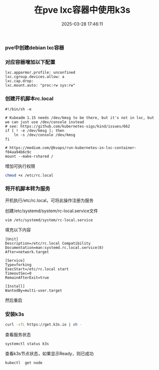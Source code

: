 ﻿---
title: 在pve lxc容器中使用k3s
date: 2025-03-28 17:46:11
tags: [k3s,k8s,pve,lxc,虚拟机,docker]
---
### pve中创建debian lxc容器

### 对应容器增加以下配置
~~~
lxc.apparmor.profile: unconfined
lxc.cgroup.devices.allow: a
lxc.cap.drop:
lxc.mount.auto: "proc:rw sys:rw"
~~~

### 创建开机脚本rc.local
~~~
#!/bin/sh -e

# Kubeadm 1.15 needs /dev/kmsg to be there, but it's not in lxc, but we can just use /dev/console instead
# see: https://github.com/kubernetes-sigs/kind/issues/662
if [ ! -e /dev/kmsg ]; then
    ln -s /dev/console /dev/kmsg
fi
	
# https://medium.com/@kvaps/run-kubernetes-in-lxc-container-f04aa94b6c9c
mount --make-rshared /
~~~
增加可执行权限
~~~bash
chmod +x /etc/rc.local
~~~

### 将开机脚本转为服务
开机执行/etc/rc.local，可将此操作注册为服务

创建/etc/systemd/system/rc-local.service文件
~~~
vim /etc/systemd/system/rc-local.service
~~~

填充以下内容
~~~
[Unit]
Description=/etc/rc.local Compatibility
Documentation=man:systemd.rc.local.service(8)
After=network.target

[Service]
Type=forking
ExecStart=/etc/rc.local start
TimeoutSec=0
RemainAfterExit=true

[Install]
WantedBy=multi-user.target
~~~

然后重启
### 安装k3s
~~~bash
curl -sfL https://get.k3s.io | sh -
~~~

查看服务状态
~~~
systemctl status k3s
~~~

查看k3s节点状态，如果显示Ready，则已成功
~~~
kubectl  get node
~~~

